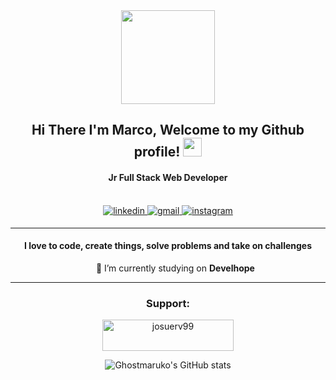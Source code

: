 <div id="header" align="center">
  <img src="https://media.giphy.com/media/cFdHXXm5GhJsc/giphy.gif" width="150"/>
</div>

<div align="center">
<h2> Hi There I'm Marco, Welcome to my Github profile! <img src="https://github.com/abdoachhoubi/abdoachhoubi/blob/main/gifs/Hi.gif" width="30"></h2>
  <h4>Jr Full Stack Web Developer</h4>
<br>
<a href="https://www.linkedin.com/in/marco-esu" target="_blank">
<img src=https://img.shields.io/badge/linkedin-%2300acee.svg?color=405DE6&style=for-the-badge&logo=linkedin&logoColor=white alt=linkedin style="margin-bottom: 5px;" />
</a>
<a href="mailto:marcoesu.esu@gmail.com" target="_blank"> 
<img src=https://img.shields.io/badge/Gmail-D14836?style=for-the-badge&logo=gmail&logoColor=white alt=gmail style="margin-bottom: 5px;" />
</a>
<a href="https://www.instagram.com/gesus_artworks/" target="_blank">
<img src=https://img.shields.io/badge/instagram-%ff5851db.svg?color=C13584&style=for-the-badge&logo=instagram&logoColor=white alt=instagram style="margin-bottom: 5px;" />
</a>

<!-- ABOUT YOU -->
<hr>
<h4 align="center">I love to code, create things, solve problems and take on challenges</h4>
  <ul align="center">
    <p>🔭 I’m currently studying on <strong>Develhope</strong></p>
   
  </ul>
 <hr>
  
<p>
  <h3 align="center">Support:</h3>
  <p>
    <a href="https://www.buymeacoffee.com/marcoesu">
      <img align="center" src="https://cdn.buymeacoffee.com/buttons/v2/default-yellow.png" height="50" width="210" alt="josuerv99"/>
    </a>
  </p>
</p>
  
  


![Ghostmaruko's GitHub stats](https://github-readme-stats.vercel.app/api?username=ghostmaruko&theme=cobalt&show_icons=true)
